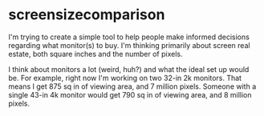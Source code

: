 # screensizecomparison

I'm trying to create a simple tool to help people make informed decisions regarding what monitor(s) to buy. I'm thinking primarily about screen real estate, both square inches and the number of pixels.

I think about monitors a lot (weird, huh?) and what the ideal set up would be. For example, right now I'm working on two 32-in 2k monitors. That means I get 875 sq in of viewing area, and 7 million pixels. Someone with a single 43-in 4k monitor would get 790 sq in of viewing area, and 8 million pixels.
